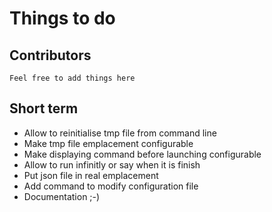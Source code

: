 # Things to do

## Contributors
    Feel free to add things here

## Short term

 + Allow to reinitialise tmp file from command line
 + Make tmp file emplacement configurable
 + Make displaying command before launching configurable
 + Allow to run infinitly or say when it is finish
 + Put json file in real emplacement
 + Add command to modify configuration file
 + Documentation ;-)
